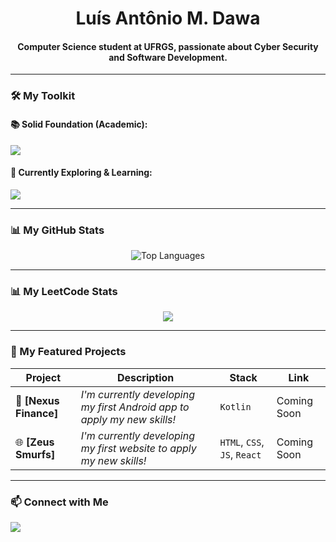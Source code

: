 <!--
<p align="center">
  <img src="URL_TO_YOUR_BANNER" alt="Banner" />
</p>
-->

<h1 align="center">Luís Antônio M. Dawa</h1>
<h4 align="center">Computer Science student at UFRGS, passionate about Cyber Security and Software Development.</h4>

---

### 🛠️ My Toolkit

<p align="left">
  <h4>📚 Solid Foundation (Academic):</h4>
  <a href="https://skillicons.dev">
    <img src="https://skillicons.dev/icons?i=python,java,c,cpp" />
  </a>
  
  <h4>🌱 Currently Exploring & Learning:</h4>
  <a href="https://skillicons.dev">
    <img src="https://skillicons.dev/icons?i=html,css,javascript,react,kotlin,androidstudio" />
  </a>
</p>

---

### 📊 My GitHub Stats

<p align="center">
  <img align="center" src="https://github-readme-stats.vercel.app/api/top-langs/?username=LuisDawa&layout=compact&locale=en&theme=tokyonight" alt="Top Languages" />
</p>

---

### 📊 My LeetCode Stats

<p align="center">
  <a href="https://leetcode.com/LuisDawa/">
    <img align="center" src="https://leetcard.jacoblin.cool/LuisDawa" />
  </a>
</p>

---

<!--
### 📊 My Codeforces Stats

<p align="left">
  <a href="https://codeforces.com/profile/LuisDawa">
    <img align="center" src="https://codeforces-readme-stats.vercel.app/api/card?username=LuisDawa&theme=tokyonight" />
  </a>
</p>
-->
### 🚀 My Featured Projects

| Project | Description | Stack | Link |
|---|---|---|---|
| 📱 **[Nexus Finance]** | *I'm currently developing my first Android app to apply my new skills!* | `Kotlin` | Coming Soon |
| 🌐 **[Zeus Smurfs]** | *I'm currently developing my first website to apply my new skills!* | `HTML`, `CSS`, `JS`, `React` | Coming Soon |

---

### 📫 Connect with Me

<p align="left">
<a href="https://www.linkedin.com/in/luisdawa/" target="_blank"><img src="https://img.shields.io/badge/-LinkedIn-%230077B5?style=for-the-badge&logo=linkedin&logoColor=white" target="_blank"></a>
</p>
